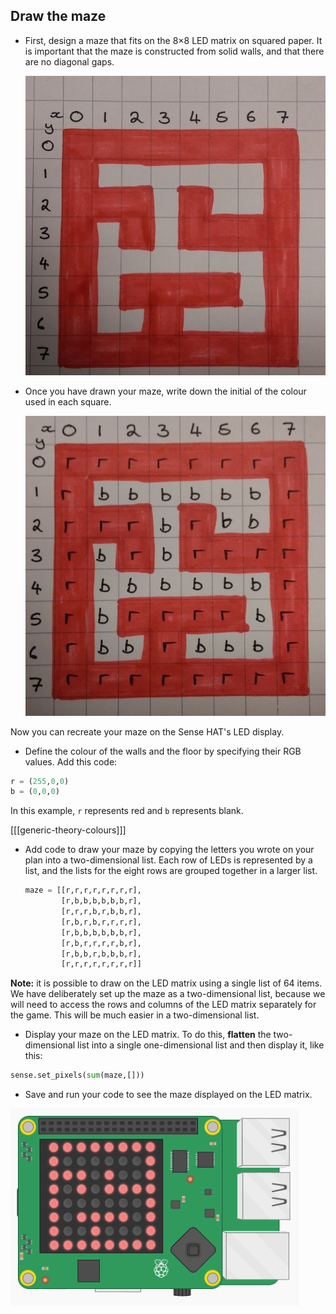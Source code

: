 ## Draw the maze

+ First, design a maze that fits on the 8×8 LED matrix on squared paper. It is important that the maze is constructed from solid walls, and that there are no diagonal gaps.

	![maze1](images/maze1.jpg)

- Once you have drawn your maze, write down the initial of the colour used in each square.

	![maze2](images/maze2.jpg)

Now you can recreate your maze on the Sense HAT's LED display.

+ Define the colour of the walls and the floor by specifying their RGB values. Add this code:

```python
r = (255,0,0)
b = (0,0,0)
```
In this example, `r` represents red and `b` represents blank.

[[[generic-theory-colours]]]

- Add code to draw your maze by copying the letters you wrote on your plan into a two-dimensional list. Each row of LEDs is represented by a list, and the lists for the eight rows are grouped together in a larger list.

	```python
	maze = [[r,r,r,r,r,r,r,r],
			[r,b,b,b,b,b,b,r],
			[r,r,r,b,r,b,b,r],
			[r,b,r,b,r,r,r,r],
			[r,b,b,b,b,b,b,r],
			[r,b,r,r,r,r,b,r],
			[r,b,b,r,b,b,b,r],
			[r,r,r,r,r,r,r,r]]

	```

**Note:** it is possible to draw on the LED matrix using a single list of 64 items. We have deliberately set up the maze as a two-dimensional list, because we will need to access the rows and columns of the LED matrix separately for the game. This will be much easier in a two-dimensional list.

- Display your maze on the LED matrix. To do this, **flatten** the two-dimensional list into a single one-dimensional list and then display it, like this:

```python
sense.set_pixels(sum(maze,[]))
```

- Save and run your code to see the maze displayed on the LED matrix.

![Display the maze](images/display-maze.png)
